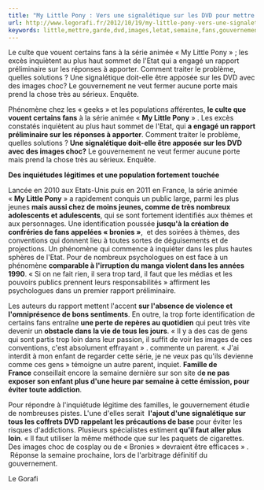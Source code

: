 ```yaml
---
title: "My Little Pony : Vers une signalétique sur les DVD pour mettre en garde contre l’addiction et ses conséquences"
url: http://www.legorafi.fr/2012/10/19/my-little-pony-vers-une-signaletique-sur-les-dvd-pour-mettre-en-garde-contre-laddiction-et-ses-consequences/
keywords: little,mettre,garde,dvd,images,letat,semaine,fans,gouvernement,signalétique,rapport,laddiction,série,pony,conséquences
---
```

Le culte que vouent certains fans à la série animée « My Little Pony » ; les excès inquiètent au plus haut sommet de l'Etat qui a engagé un rapport préliminaire sur les réponses à apporter. Comment traiter le problème, quelles solutions ? Une signalétique doit-elle être apposée sur les DVD avec des images choc? Le gouvernement ne veut fermer aucune porte mais prend la chose très au sérieux. Enquête.

Phénomène chez les « geeks » et les populations afférentes, **le culte que vouent certains fans** à la série animée « **My Little Pony** » . Les excès constatés inquiètent au plus haut sommet de l'Etat, qui **a engagé un rapport préliminaire sur les réponses à apporter**. Comment traiter le problème, quelles solutions ? **Une signalétique doit-elle être apposée sur les DVD avec des images choc?** Le gouvernement ne veut fermer aucune porte mais prend la chose très au sérieux. Enquête.

**Des inquiétudes légitimes et une population fortement touchée**

Lancée en 2010 aux Etats-Unis puis en 2011 en France, la série animée « **My Little Pony** » a rapidement conquis un public large, parmi les plus jeunes **mais aussi chez de moins jeunes, comme de très nombreux adolescents et adulescents**, qui se sont fortement identifiés aux thèmes et aux personnages. Une identification poussée **jusqu'à la création de confréries de fans appelées « bronies »**,  et des soirées à thèmes, des conventions qui donnent lieu à toutes sortes de déguisements et de projections. Un phénomène qui commence à inquiéter dans les plus hautes sphères de l'Etat. Pour de nombreux psychologues on est face à un phénomène **comparable à l'irruption du manga violent dans les années 1990**. « Si on ne fait rien, il sera trop tard, il faut que les médias et les pouvoirs publics prennent leurs responsabilités » affirment les psychologues dans un premier rapport préliminaire.

Les auteurs du rapport mettent l'accent **sur l'absence de violence et l'omniprésence de bons sentiments**. En outre, la trop forte identification de certains fans entraîne **une perte de repères au quotidien** qui peut très vite devenir un **obstacle dans la vie de tous les jours**. « Il y a des cas de gens qui sont partis trop loin dans leur passion, il suffit de voir les images de ces conventions, c'est absolument effrayant » . commente un parent. « J'ai interdit à mon enfant de regarder cette série, je ne veux pas qu'ils devienne comme ces gens » témoigne un autre parent, inquiet. **Famille de France** conseillait encore la semaine dernière sur son site d**e ne pas exposer son enfant plus d'une heure **par semaine** à cette émission, pour éviter toute addiction**.

Pour répondre à l'inquiétude légitime des familles, le gouvernement étudie de nombreuses pistes. L'une d'elles serait  **l'ajout d'une signalétique sur tous les coffrets DVD rappelant les précautions de base** pour éviter les risques d'addictions. Plusieurs spécialistes estiment **qu'il faut aller plus loin**. « Il faut utiliser la même méthode que sur les paquets de cigarettes. Des images choc de cosplay ou de « Bronies » devraient être efficaces » .  Réponse la semaine prochaine, lors de l'arbitrage définitif du gouvernement.

Le Gorafi
